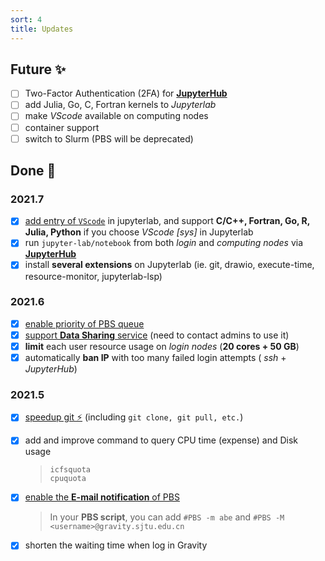 ```yaml
---
sort: 4
title: Updates
---
```


## Future ✨

- [ ] Two-Factor Authentication (2FA) for [**JupyterHub**](https://gravity.sjtu.edu.cn/)
- [ ] add Julia, Go, C, Fortran kernels to *Jupyterlab*
- [ ] make *VScode* available on computing nodes
- [ ] container support
- [ ] switch to Slurm (PBS will be deprecated)

## Done 🥳

### 2021.7
- [x] [add entry of `VScode`](https://gravity-doc.github.io/Basic/JupyterHub.html#vscode) in jupyterlab, and support **C/C++, Fortran, Go, R, Julia, Python** if you choose *VScode [sys]* in Jupyterlab
- [x] run `jupyter-lab/notebook` from both *login* and *computing nodes* via **[JupyterHub](https://gravity.sjtu.edu.cn/)**
- [x] install **several extensions** on Jupyterlab (ie. git, drawio, execute-time, resource-monitor, jupyterlab-lsp)

### 2021.6
- [x] [enable priority of PBS queue](https://gravity-doc.github.io/Basic/Job.html#ordinary-queues)    
- [x] [support **Data Sharing** service](https://jupyter.gravity.sjtu.edu.cn/share/) (need to contact admins to use it)   
- [x] **limit** each user resource usage on *login nodes* (**20 cores + 50 GB**)   
- [x] automatically **ban IP** with too many failed login attempts ( *ssh* + *JupyterHub*)   

### 2021.5
- [x] [speedup git ⚡](https://gravity-doc.github.io/Software/Speedup_Git.html) (including `git clone, git pull, etc.`)    

- [x] add and improve command to query CPU time (expense) and Disk usage   
  > `icfsquota`   
  > `cpuquota`    

- [x] [enable the **E-mail notification** of PBS ](https://gravity-doc.github.io/Basic/Job.html#complete-example)      
  
  > In your **PBS script**, you can add `#PBS -m abe` and `#PBS -M <username>@gravity.sjtu.edu.cn` 

- [x] shorten the waiting time when log in Gravity

